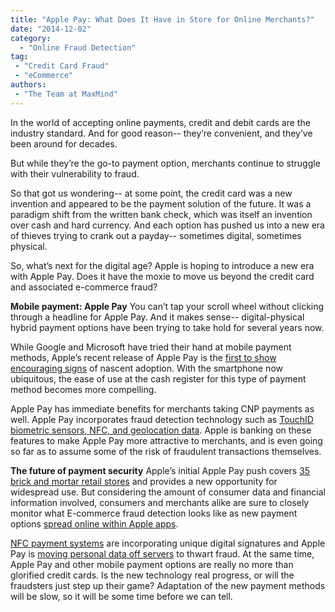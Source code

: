 ```yaml
---
title: "Apple Pay: What Does It Have in Store for Online Merchants?"
date: "2014-12-02"
category:
  - "Online Fraud Detection"
tag:
 - "Credit Card Fraud"
 - "eCommerce"
authors:
 - "The Team at MaxMind"
---
```


In the world of accepting online payments, credit and debit cards are the
industry standard. And for good reason-- they’re convenient, and they’ve been
around for decades.

But while they’re the go-to payment option, merchants continue to struggle with
their vulnerability to fraud.

So that got us wondering-- at some point, the credit card was a new invention
and appeared to be the payment solution of the future. It was a paradigm shift
from the written bank check, which was itself an invention over cash and hard
currency. And each option has pushed us into a new era of thieves trying to
crank out a payday-- sometimes digital, sometimes physical.

So, what’s next for the digital age? Apple is hoping to introduce a new era with
Apple Pay. Does it have the moxie to move us beyond the credit card and
associated e-commerce fraud?

**Mobile payment: Apple Pay** You can’t tap your scroll wheel without clicking
through a headline for Apple Pay. And it makes sense-- digital-physical hybrid
payment options have been trying to take hold for several years now.

While Google and Microsoft have tried their hand at mobile payment methods,
Apple’s recent release of Apple Pay is the
[first to show encouraging signs](https://www.nytimes.com/2014/11/15/technology/apple-pay-gives-glimpse-of-mainstream-appeal-for-mobile-payments.html?emc=edit_tu_20141117\&nl=technology\&nlid=23993500&_r=1)
of nascent adoption. With the smartphone now ubiquitous, the ease of use at the
cash register for this type of payment method becomes more compelling.

Apple Pay has immediate benefits for merchants taking CNP payments as well.
Apple Pay incorporates fraud detection technology such as
[TouchID biometric sensors, NFC, and geolocation data](https://readwrite.com/2014/09/05/apple-payments-interchange-rebates).
Apple is banking on these features to make Apple Pay more attractive to
merchants, and is even going so far as to assume some of the risk of fraudulent
transactions themselves.

**The future of payment security** Apple’s initial Apple Pay push covers
[35 brick and mortar retail stores](https://www.computerworld.com/article/2834651/apple-pay-hits-u-s-stores-monday-assuming-buyers-can-find-anywhere-to-use-it.html)
and provides a new opportunity for widespread use. But considering the amount of
consumer data and financial information involved, consumers and merchants alike
are sure to closely monitor what E-commerce fraud detection looks like as new
payment options
[spread online within Apple apps](https://www.toledoblade.com/Retail/2014/10/25/Apple-Pay-shows-flaws-in-real-world-but-shines-online.html).

[NFC payment systems](https://www.cnet.com/how-to/how-nfc-works-and-mobile-payments/)
are incorporating unique digital signatures and Apple Pay is
[moving personal data off servers](https://www.cnbc.com/id/101992749#.) to
thwart fraud. At the same time, Apple Pay and other mobile payment options are
really no more than glorified credit cards. Is the new technology real progress,
or will the fraudsters just step up their game? Adaptation of the new payment
methods will be slow, so it will be some time before we can tell.

